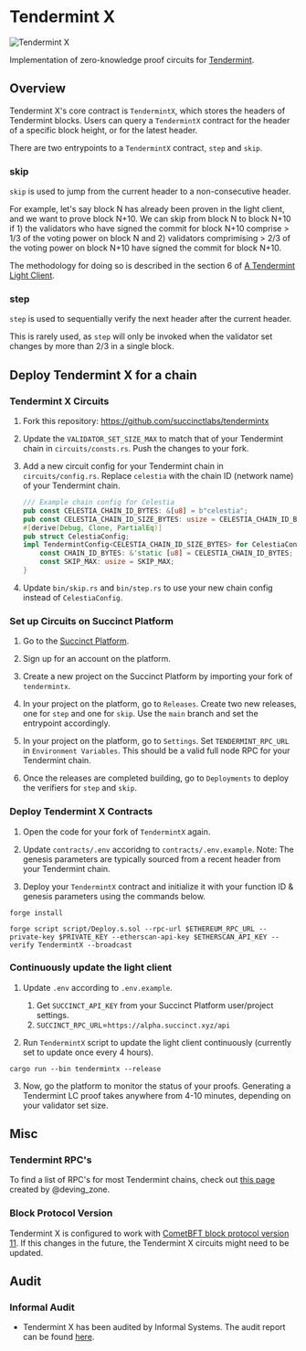 # Tendermint X

![Tendermint X](https://pbs.twimg.com/media/GBqB__WbsAAjjTF?format=jpg&name=4096x4096)

Implementation of zero-knowledge proof circuits for [Tendermint](https://tendermint.com/).

## Overview

Tendermint X's core contract is `TendermintX`, which stores the headers of Tendermint blocks. Users can query a `TendermintX` contract for the header of a specific block height, or for the latest header.

There are two entrypoints to a `TendermintX` contract, `step` and `skip`.

### skip

`skip` is used to jump from the current header to a non-consecutive header.

For example, let's say block N has already been proven in the light client, and we want to prove block N+10. We can skip from block N to block N+10 if 1) the validators who have signed the commit for block N+10 comprise > 1/3 of the voting power on block N and 2) validators comprimising > 2/3 of the voting power on block N+10 have signed the commit for block N+10.

The methodology for doing so is described in the section 6 of [A Tendermint Light Client](https://arxiv.org/pdf/2010.07031.pdf).

### step

`step` is used to sequentially verify the next header after the current header.

This is rarely used, as `step` will only be invoked when the validator set changes by more than 2/3 in a single block.

## Deploy Tendermint X for a chain

### Tendermint X Circuits

1. Fork this repository: https://github.com/succinctlabs/tendermintx

2. Update the `VALIDATOR_SET_SIZE_MAX` to match that of your Tendermint chain in `circuits/consts.rs`. Push the changes to your fork.

3. Add a new circuit config for your Tendermint chain in `circuits/config.rs`. Replace `celestia` with the chain ID (network name) of your Tendermint chain.
    ```rust
    /// Example chain config for Celestia
    pub const CELESTIA_CHAIN_ID_BYTES: &[u8] = b"celestia";
    pub const CELESTIA_CHAIN_ID_SIZE_BYTES: usize = CELESTIA_CHAIN_ID_BYTES.len();
    #[derive(Debug, Clone, PartialEq)]
    pub struct CelestiaConfig;
    impl TendermintConfig<CELESTIA_CHAIN_ID_SIZE_BYTES> for CelestiaConfig {
        const CHAIN_ID_BYTES: &'static [u8] = CELESTIA_CHAIN_ID_BYTES;
        const SKIP_MAX: usize = SKIP_MAX;
    }   
    ```

4. Update `bin/skip.rs` and `bin/step.rs` to use your new chain config instead of `CelestiaConfig`.

### Set up Circuits on Succinct Platform


1. Go to the [Succinct Platform](https://alpha.succinct.xyz).

2. Sign up for an account on the platform.

3. Create a new project on the Succinct Platform by importing your fork of `tendermintx`.

4. In your project on the platform, go to `Releases`. Create two new releases, one for `step` and one for `skip`. Use the `main` branch and set the entrypoint accordingly.

5. In your project on the platform, go to `Settings`. Set `TENDERMINT_RPC_URL` in `Environment Variables`. This should be a valid full node RPC for your Tendermint chain.

6. Once the releases are completed building, go to `Deployments` to deploy the verifiers for `step` and `skip`.

### Deploy Tendermint X Contracts
1. Open the code for your fork of `TendermintX` again.

2. Update `contracts/.env` accoridng to `contracts/.env.example`. Note: The genesis parameters are typically sourced from a recent header from your Tendermint chain.

3. Deploy your `TendermintX` contract and initialize it with your function ID & genesis parameters using the commands below.

```
forge install

forge script script/Deploy.s.sol --rpc-url $ETHEREUM_RPC_URL --private-key $PRIVATE_KEY --etherscan-api-key $ETHERSCAN_API_KEY --verify TendermintX --broadcast
```

### Continuously update the light client

1. Update `.env` according to `.env.example`.
    1. Get `SUCCINCT_API_KEY` from your Succinct Platform user/project settings.
    2. `SUCCINCT_RPC_URL`=`https://alpha.succinct.xyz/api`

2. Run `TendermintX` script to update the light client continuously (currently set to update once every 4 hours).

```
cargo run --bin tendermintx --release
```

3. Now, go the platform to monitor the status of your proofs. Generating a Tendermint LC proof takes anywhere from 4-10 minutes, depending on your validator set size.

## Misc

### Tendermint RPC's

To find a list of RPC's for most Tendermint chains, check out [this page](https://deving.zone/en/cosmos/chains) created by @deving_zone.

### Block Protocol Version

Tendermint X is configured to work with [CometBFT block protocol version 11](https://pkg.go.dev/github.com/ben2077/cometbft/version#pkg-constants). If this changes in the future, the Tendermint X circuits might need to be updated.

## Audit

### Informal Audit

- Tendermint X has been audited by Informal Systems. The audit report can be found [here](audits/informal/audit.pdf).
